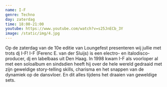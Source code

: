 ```yaml
---
name: I-F
genre: Techno
day: zaterdag
time: 18:00-21:00
youtube: https://www.youtube.com/watch?v=s25JnECb_3Y
image: /static/img/4.jpg
---
```

Op de zaterdag van de 10e editie van Loungefest presenteren wij jullie met trots dj I-F!
I-F (Ferenc E. van der Sluijs) is een electro- en italodisco- producer, dj en labelbaas uit Den Haag. In 1998 kwam I-F als voorloper al met een soloalbum en sindsdien heeft hij over de hele wereld gedraaid met zijn geweldige story-telling skills, charisma en het snappen van de dynamiek op de dansvloer. En dit alles tijdens het draaien van geweldige sets.